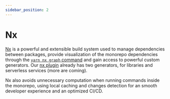 ```yaml
---
sidebar_position: 2
---
```


# Nx

[Nx](https://nx.dev/) is a powerful and extensible build system used to manage dependencies between packages, provide visualization of the monorepo dependencies through the [`yarn nx graph` command](https://nx.dev/cli/dep-graph) and gain access to powerful custom generators. Our [nx plugin](../../how-to/use-swarmion-generators) already has two generators, for libraries and serverless services (more are coming).

Nx also avoids unnecessary computation when running commands inside the monorepo, using local caching and changes detection for an smooth developer experience and an optimized CI/CD.
